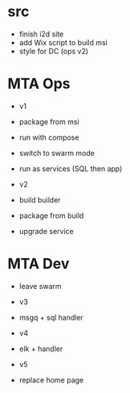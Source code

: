 
# src

- finish i2d site
- add Wix script to build msi
- style for DC (ops v2)


# MTA Ops

- v1 
- package from msi
- run with compose
- switch to swarm mode
- run as services (SQL then app)

- v2
- build builder
- package from build
- upgrade service


# MTA Dev

- leave swarm

- v3
- msgq + sql handler

- v4
- elk + handler

- v5
- replace home page
